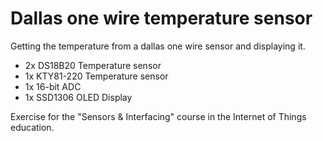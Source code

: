# Dallas one wire temperature sensor

Getting the temperature from a dallas one wire sensor and displaying it.

- 2x DS18B20 Temperature sensor
- 1x KTY81-220 Temperature sensor
- 1x 16-bit ADC
- 1x SSD1306 OLED Display

Exercise for the "Sensors & Interfacing" course in the Internet of Things education.
